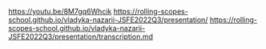 https://youtu.be/8M7gq6Whcik
https://rolling-scopes-school.github.io/vladyka-nazarii-JSFE2022Q3/presentation/
https://rolling-scopes-school.github.io/vladyka-nazarii-JSFE2022Q3/presentation/transcription.md
